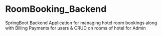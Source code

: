 # RoomBooking_Backend
SpringBoot Backend Application for managing hotel room bookings along with Billing Payments for users &amp; CRUD on rooms of hotel for Admin
